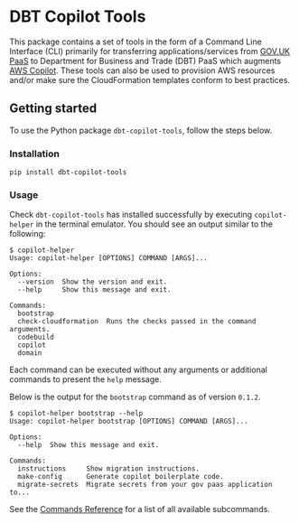 # DBT Copilot Tools

This package contains a set of tools in the form of a Command Line Interface (CLI) primarily for transferring applications/services from [GOV.UK PaaS](https://www.cloud.service.gov.uk) to Department for Business and Trade (DBT) PaaS which augments [AWS Copilot](https://aws.github.io/copilot-cli/). These tools can also be used to provision AWS resources and/or make sure the CloudFormation templates conform to best practices.

## Getting started

To use the Python package `dbt-copilot-tools`, follow the steps below.

### Installation

```shell
pip install dbt-copilot-tools
```

### Usage

Check `dbt-copilot-tools` has installed successfully by executing `copilot-helper` in the terminal emulator. You should see an output similar to the following:

```shell
$ copilot-helper
Usage: copilot-helper [OPTIONS] COMMAND [ARGS]...

Options:
  --version  Show the version and exit.
  --help     Show this message and exit.

Commands:
  bootstrap
  check-cloudformation  Runs the checks passed in the command arguments.
  codebuild
  copilot
  domain
```

Each command can be executed without any arguments or additional commands to present the `help` message.

Below is the output for the `bootstrap` command as of version `0.1.2`.

```shell
$ copilot-helper bootstrap --help
Usage: copilot-helper bootstrap [OPTIONS] COMMAND [ARGS]...

Options:
  --help  Show this message and exit.

Commands:
  instructions     Show migration instructions.
  make-config      Generate copilot boilerplate code.
  migrate-secrets  Migrate secrets from your gov paas application to...
```

See the [Commands Reference](https://github.com/uktrade/copilot-tools/blob/main/commands/COMMANDS.md) for a list of all available subcommands.
